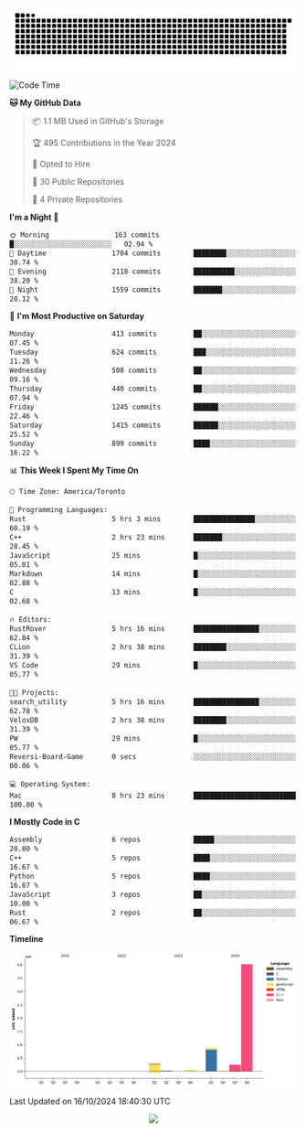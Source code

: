 <picture>
  <source media="(prefers-color-scheme: dark)" srcset="https://raw.githubusercontent.com/kkli08/kkli08/output/github-contribution-grid-snake-dark.svg">
  <source media="(prefers-color-scheme: light)" srcset="https://raw.githubusercontent.com/kkli08/kkli08/output/github-contribution-grid-snake.svg">
  <img alt="github contribution grid snake animation" src="https://raw.githubusercontent.com/kkli08/kkli08/output/github-contribution-grid-snake.svg">
</picture>


<!--START_SECTION:waka-->
![Code Time](http://img.shields.io/badge/Code%20Time-20%20hrs%2039%20mins-blue)

**🐱 My GitHub Data** 

> 📦 1.1 MB Used in GitHub's Storage 
 > 
> 🏆 495 Contributions in the Year 2024
 > 
> 💼 Opted to Hire
 > 
> 📜 30 Public Repositories 
 > 
> 🔑 4 Private Repositories 
 > 
**I'm a Night 🦉** 

```text
🌞 Morning                163 commits         █░░░░░░░░░░░░░░░░░░░░░░░░   02.94 % 
🌆 Daytime                1704 commits        ████████░░░░░░░░░░░░░░░░░   30.74 % 
🌃 Evening                2118 commits        ██████████░░░░░░░░░░░░░░░   38.20 % 
🌙 Night                  1559 commits        ███████░░░░░░░░░░░░░░░░░░   28.12 % 
```
📅 **I'm Most Productive on Saturday** 

```text
Monday                   413 commits         ██░░░░░░░░░░░░░░░░░░░░░░░   07.45 % 
Tuesday                  624 commits         ███░░░░░░░░░░░░░░░░░░░░░░   11.26 % 
Wednesday                508 commits         ██░░░░░░░░░░░░░░░░░░░░░░░   09.16 % 
Thursday                 440 commits         ██░░░░░░░░░░░░░░░░░░░░░░░   07.94 % 
Friday                   1245 commits        ██████░░░░░░░░░░░░░░░░░░░   22.46 % 
Saturday                 1415 commits        ██████░░░░░░░░░░░░░░░░░░░   25.52 % 
Sunday                   899 commits         ████░░░░░░░░░░░░░░░░░░░░░   16.22 % 
```


📊 **This Week I Spent My Time On** 

```text
🕑︎ Time Zone: America/Toronto

💬 Programming Languages: 
Rust                     5 hrs 3 mins        ███████████████░░░░░░░░░░   60.19 % 
C++                      2 hrs 23 mins       ███████░░░░░░░░░░░░░░░░░░   28.45 % 
JavaScript               25 mins             █░░░░░░░░░░░░░░░░░░░░░░░░   05.01 % 
Markdown                 14 mins             █░░░░░░░░░░░░░░░░░░░░░░░░   02.88 % 
C                        13 mins             █░░░░░░░░░░░░░░░░░░░░░░░░   02.68 % 

🔥 Editors: 
RustRover                5 hrs 16 mins       ████████████████░░░░░░░░░   62.84 % 
CLion                    2 hrs 38 mins       ████████░░░░░░░░░░░░░░░░░   31.39 % 
VS Code                  29 mins             █░░░░░░░░░░░░░░░░░░░░░░░░   05.77 % 

🐱‍💻 Projects: 
search_utility           5 hrs 16 mins       ████████████████░░░░░░░░░   62.78 % 
VeloxDB                  2 hrs 38 mins       ████████░░░░░░░░░░░░░░░░░   31.39 % 
PW                       29 mins             █░░░░░░░░░░░░░░░░░░░░░░░░   05.77 % 
Reversi-Board-Game       0 secs              ░░░░░░░░░░░░░░░░░░░░░░░░░   00.06 % 

💻 Operating System: 
Mac                      8 hrs 23 mins       █████████████████████████   100.00 % 
```

**I Mostly Code in C** 

```text
Assembly                 6 repos             █████░░░░░░░░░░░░░░░░░░░░   20.00 % 
C++                      5 repos             ████░░░░░░░░░░░░░░░░░░░░░   16.67 % 
Python                   5 repos             ████░░░░░░░░░░░░░░░░░░░░░   16.67 % 
JavaScript               3 repos             ██░░░░░░░░░░░░░░░░░░░░░░░   10.00 % 
Rust                     2 repos             ██░░░░░░░░░░░░░░░░░░░░░░░   06.67 % 
```



**Timeline**

![Lines of Code chart](https://raw.githubusercontent.com/kkli08/kkli08/main/assets/bar_graph.png)


 Last Updated on 16/10/2024 18:40:30 UTC
<!--END_SECTION:waka-->


<div align="center">
    <img  src="https://github-readme-streak-stats.herokuapp.com/?user=kkli08&theme=cobalt" />
</div>

<br/>
<br/>
<br/>

